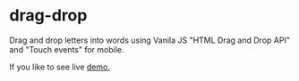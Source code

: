 # drag-drop

Drag and drop letters into words using Vanila JS "HTML Drag and Drop API" and "Touch events" for mobile.

If you like to see live <a href="https://codepen.io/marko-hristovski/pen/dyRLwbw">demo.</a>
